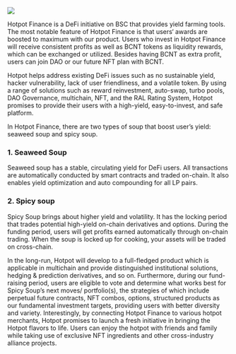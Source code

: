
![](https://i.imgur.com/MjpPuil.png)

Hotpot Finance is a DeFi initiative on BSC that provides yield farming tools. The most notable feature of Hotpot Finance is that users‘ awards are boosted to maximum with our product. Users who invest in Hotpot Finance will receive consistent profits as well as BCNT tokens as liquidity rewards, which can be exchanged or utilized. Besides having BCNT as extra profit, users can join DAO or our future NFT plan with BCNT.

Hotpot helps address existing DeFi issues such as no sustainable yield, hacker vulnerability, lack of user friendliness, and a volatile token. By using a range of solutions such as reward reinvestment, auto-swap, turbo pools, DAO Governance, multichain, NFT, and the RAL Rating System, Hotpot promises to provide their users with a high-yield, easy-to-invest, and safe platform.

In Hotpot Finance, there are two types of soup that boost user’s yield: seaweed soup and spicy soup.

### 1. Seaweed Soup

Seaweed soup has a stable, circulating yield for DeFi users. All transactions are automatically conducted by smart contracts and traded on-chain. It also enables yield optimization and auto compounding for all LP pairs.

### 2. Spicy soup

Spicy Soup brings about higher yield and volatility. It has the locking period that trades potential high-yield on-chain derivatives and options. During the funding period, users will get profits earned automatically through on-chain trading. When the soup is locked up for cooking, your assets will be traded on cross-chain.

In the long-run, Hotpot will develop to a full-fledged product which is applicable in multichain and provide distinguished institutional solutions, hedging & prediction derivatives, and so on. Furthermore, during our fund-raising period, users are eligible to vote and determine what works best for Spicy Soup’s next moves/ portfolio(s), the strategies of which include perpetual future contracts, NFT combos, options, structured products as our fundamental investment targets, providing users with better diversity and variety. Interestingly, by connecting Hotpot Finance to various hotpot merchants, Hotpot promises to launch a fresh initiative in bringing the Hotpot flavors to life. Users can enjoy the hotpot with friends and family while taking use of exclusive NFT ingredients and other cross-industry alliance projects.
